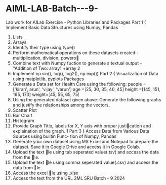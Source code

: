 # AIML-LAB-Batch---9-
Lab work for AILab Exercise - Python Libraries and Packages
Part 1 { Implement Basic Data Structures using Numpy, Pandas
1. Lists
2. Arrays
3. Identify their type using type()
4. Perform mathematical operations on these datasets created - multiplication, division,
powero
5. Combine text with Numpy fuction to generate a textual output - "Addition of Two:
array1 +array 2
6. Implement np.sin(), log(), log2(), np.exp())
Part 2 { Visualization of Data using matplotlib, pyplots Packages
1. Generate a Data set for Health Care using the following:
people = ['kiran', arun', 'vijay', 'varun']
age =[25, 30, 35, 40, 45]
height =[145, 151, 165, 173]
weight=[45, 55, 65, 75]
2. Using the generated dataset given above. Generate the following graphs and justify the
relationships among the vectors.
3. Scatter Plot
4. Bar Chart
5. Histogram
6. Provide Graph Title, labels for X, Y axis with proper justication and explaination of
the graph.
1
Part 3 { Access Data from Various Data Sources using builtin Func-
tion of Numpy, Pandas
1. Generate your own dataset using MS Excel and Notepad to prepare the dataset. Save
it in Google Drive and access it in Google Colab.
2. Upload the text le using tab seperated value(.tsv) and access the data from the le.
3. Upload the text le using comma seperated value(.csv) and access the data from le.
4. Access the excel le using .xlsx
5. Access the text from the URL
2ML SRU Batch - 9 2024
